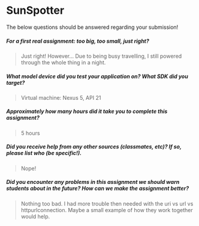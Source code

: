 # SunSpotter

The below questions should be answered regarding your submission!

##### For a first real assignment: too big, too small, just right? #####
> Just right! However... Due to being busy travelling, I still powered through the whole thing in a night.


##### What model device did you test your application on? What SDK did you target? #####
> Virtual machine: Nexus 5, API 21


##### Approximately how many hours did it take you to complete this assignment? #####
> 5 hours


##### Did you receive help from any other sources (classmates, etc)? If so, please list who (be specific!). #####
> Nope!


##### Did you encounter any problems in this assignment we should warn students about in the future? How can we make the assignment better? #####
> Nothing too bad. I had more trouble then needed with the uri vs url vs httpurlconnection. Maybe a small example of how they work together would help.
